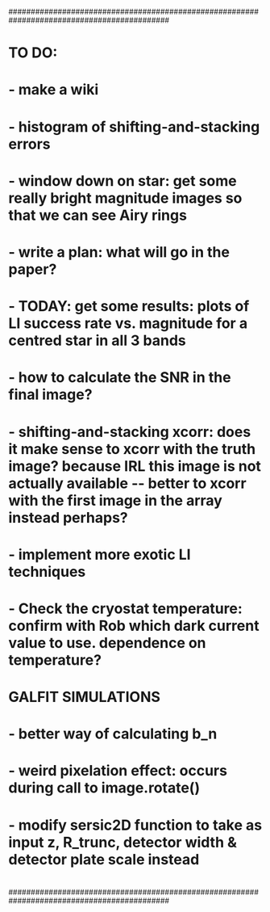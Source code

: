 ############################################################################################
#
#	TO DO:
#	- make a wiki
#	- histogram of shifting-and-stacking errors
#	- window down on star: get some really bright magnitude images so that we can see Airy rings
#	- write a plan: what will go in the paper? 
#	- TODAY: get some results: plots of LI success rate vs. magnitude for a centred star in all 3 bands
#	- how to calculate the SNR in the final image?
#	- shifting-and-stacking xcorr: does it make sense to xcorr with the truth image? because IRL this image is not actually available -- better to xcorr with the first image in the array instead perhaps?
#	- implement more exotic LI techniques 
#	- Check the cryostat temperature: confirm with Rob which dark current value to use. dependence on temperature?
# GALFIT SIMULATIONS
#	- better way of calculating b_n
#	- weird pixelation effect: occurs during call to image.rotate()
#	- modify sersic2D function to take as input z, R_trunc, detector width & detector plate scale instead
#
############################################################################################